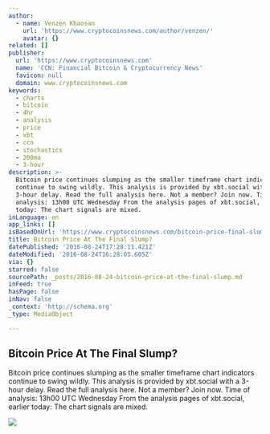 ```yaml
---
author:
  - name: Venzen Khaosan
    url: 'https://www.cryptocoinsnews.com/author/venzen/'
    avatar: {}
related: []
publisher:
  url: 'https://www.cryptocoinsnews.com'
  name: 'CCN: Financial Bitcoin & Cryptocurrency News'
  favicon: null
  domain: www.cryptocoinsnews.com
keywords:
  - charts
  - bitcoin
  - 4hr
  - analysis
  - price
  - xbt
  - ccn
  - stochastics
  - 200ma
  - 3-hour
description: >-
  Bitcoin price continues slumping as the smaller timeframe chart indicators
  continue to swing wildly. This analysis is provided by xbt.social with a
  3-hour delay. Read the full analysis here. Not a member? Join now. Time of
  analysis: 13h00 UTC Wednesday From the analysis pages of xbt.social, earlier
  today: The chart signals are mixed.
inLanguage: en
app_links: []
isBasedOnUrl: 'https://www.cryptocoinsnews.com/bitcoin-price-final-slump/'
title: Bitcoin Price At The Final Slump?
datePublished: '2016-08-24T17:28:11.421Z'
dateModified: '2016-08-24T16:28:05.605Z'
via: {}
starred: false
sourcePath: _posts/2016-08-24-bitcoin-price-at-the-final-slump.md
inFeed: true
hasPage: false
inNav: false
_context: 'http://schema.org'
_type: MediaObject

---
```

<article style=""><h1>Bitcoin Price At The Final Slump?</h1><p>Bitcoin price continues slumping as the smaller timeframe chart indicators continue to swing wildly. This analysis is provided by xbt.social with a 3-hour delay. Read the full analysis here. Not a member? Join now. Time of analysis: 13h00 UTC Wednesday From the analysis pages of xbt.social, earlier today: The chart signals are mixed.</p><img src="https://www.cryptocoinsnews.com/wp-content/uploads/2016/08/Selection_20160824_002.png" /></article>